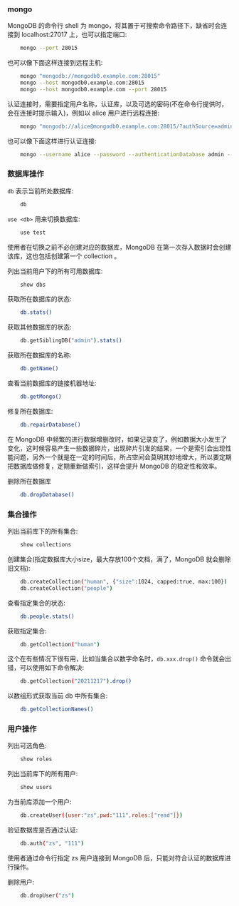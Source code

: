 
### mongo

MongoDB 的命令行 shell 为 mongo，将其置于可搜索命令路径下，缺省时会连接到 localhost:27017 上，也可以指定端口:
```sh
    mongo --port 28015
```

也可以像下面这样连接到远程主机:
```sh
    mongo "mongodb://mongodb0.example.com:28015"
    mongo --host mongodb0.example.com:28015
    mongo --host mongodb0.example.com --port 28015
```

认证连接时，需要指定用户名称，认证库，以及可选的密码(不在命令行提供时，会在连接时提示输入)，例如以 alice 用户进行远程连接:
```sh
    mongo "mongodb://alice@mongodb0.example.com:28015/?authSource=admin"
```
也可以像下面这样进行认证连接:
```sh
    mongo --username alice --password --authenticationDatabase admin --host mongodb0.example.com --port 28015
```

### 数据库操作

`db` 表示当前所处数据库:
```sh
    db
```

`use <db>` 用来切换数据库:
```sh
    use test
```
使用者在切换之前不必创建对应的数据库，MongoDB 在第一次存入数据时会创建该库，这也包括创建第一个 collection 。

列出当前用户下的所有可用数据库:
```sh
    show dbs
```

获取所在数据库的状态:
```sh
    db.stats()
```

获取其他数据库的状态:
```sh
    db.getSiblingDB("admin").stats()
```

获取所在数据库的名称:
```sh
    db.getName()
```

查看当前数据库的链接机器地址:
```sh
    db.getMongo()
```

修复所在数据库:
```sh
    db.repairDatabase()
```
在 MongoDB 中频繁的进行数据增删改时，如果记录变了，例如数据大小发生了变化，这时候容易产生一些数据碎片，出现碎片引发的结果，一个是索引会出现性能问题，另外一个就是在一定的时间后，所占空间会莫明其妙地增大，所以要定期把数据库做修复，定期重新做索引，这样会提升 MongoDB 的稳定性和效率。

删除所在数据库
```sh
    db.dropDatabase()
```

### 集合操作

列出当前库下的所有集合:
```sh
    show collections
```

创建集合(指定数据库大小size，最大存放100个文档，满了，MongoDB 就会删除旧文档):
```sh
    db.createCollection("human", {"size":1024, capped:true, max:100})
    db.createCollection("people")
```

查看指定集合的状态:
```sh
    db.people.stats()
```

获取指定集合:
```sh
    db.getCollection("human")
```
这个在有些情况下很有用，比如当集合以数字命名时，`db.xxx.drop()` 命令就会出错，可以使用如下命令解决:
```sh
    db.getCollection("20211217").drop()
```

以数组形式获取当前 db 中所有集合:
```sh
    db.getCollectionNames()
```

### 用户操作

列出可选角色:
```sh
    show roles
```

列出当前库下的所有用户:
```sh
    show users
```

为当前库添加一个用户:
```sh
    db.createUser({user:"zs",pwd:"111",roles:["read"]})
```

验证数据库是否通过认证:
```sh
    db.auth("zs", "111")
```
使用者通过命令行指定 zs 用户连接到 MongoDB 后，只能对符合认证的数据库进行操作。

删除用户:
```sh
    db.dropUser("zs")
```
